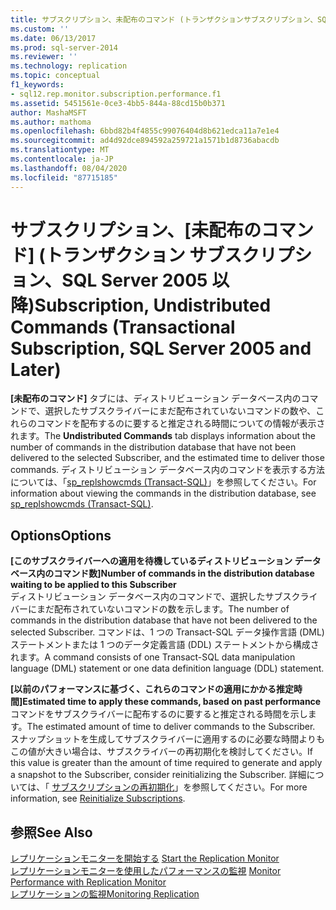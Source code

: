```yaml
---
title: サブスクリプション、未配布のコマンド (トランザクションサブスクリプション、SQL Server 2005 以降) |Microsoft Docs
ms.custom: ''
ms.date: 06/13/2017
ms.prod: sql-server-2014
ms.reviewer: ''
ms.technology: replication
ms.topic: conceptual
f1_keywords:
- sql12.rep.monitor.subscription.performance.f1
ms.assetid: 5451561e-0ce3-4bb5-844a-88cd15b0b371
author: MashaMSFT
ms.author: mathoma
ms.openlocfilehash: 6bbd82b4f4855c99076404d8b621edca11a7e1e4
ms.sourcegitcommit: ad4d92dce894592a259721a1571b1d8736abacdb
ms.translationtype: MT
ms.contentlocale: ja-JP
ms.lasthandoff: 08/04/2020
ms.locfileid: "87715185"
---
```

# <a name="subscription-undistributed-commands-transactional-subscription-sql-server-2005-and-later"></a><span data-ttu-id="db86d-102">サブスクリプション、[未配布のコマンド] (トランザクション サブスクリプション、SQL Server 2005 以降)</span><span class="sxs-lookup"><span data-stu-id="db86d-102">Subscription, Undistributed Commands (Transactional Subscription, SQL Server 2005 and Later)</span></span>
  <span data-ttu-id="db86d-103">**[未配布のコマンド]** タブには、ディストリビューション データベース内のコマンドで、選択したサブスクライバーにまだ配布されていないコマンドの数や、これらのコマンドを配布するのに要すると推定される時間についての情報が表示されます。</span><span class="sxs-lookup"><span data-stu-id="db86d-103">The **Undistributed Commands** tab displays information about the number of commands in the distribution database that have not been delivered to the selected Subscriber, and the estimated time to deliver those commands.</span></span> <span data-ttu-id="db86d-104">ディストリビューション データベース内のコマンドを表示する方法については、「[sp_replshowcmds &#40;Transact-SQL&#41;](/sql/relational-databases/system-stored-procedures/sp-replshowcmds-transact-sql)」を参照してください。</span><span class="sxs-lookup"><span data-stu-id="db86d-104">For information about viewing the commands in the distribution database, see [sp_replshowcmds &#40;Transact-SQL&#41;](/sql/relational-databases/system-stored-procedures/sp-replshowcmds-transact-sql).</span></span>  
  
## <a name="options"></a><span data-ttu-id="db86d-105">Options</span><span class="sxs-lookup"><span data-stu-id="db86d-105">Options</span></span>  
 <span data-ttu-id="db86d-106">**[このサブスクライバーへの適用を待機しているディストリビューション データベース内のコマンド数]**</span><span class="sxs-lookup"><span data-stu-id="db86d-106">**Number of commands in the distribution database waiting to be applied to this Subscriber**</span></span>  
 <span data-ttu-id="db86d-107">ディストリビューション データベース内のコマンドで、選択したサブスクライバーにまだ配布されていないコマンドの数を示します。</span><span class="sxs-lookup"><span data-stu-id="db86d-107">The number of commands in the distribution database that have not been delivered to the selected Subscriber.</span></span> <span data-ttu-id="db86d-108">コマンドは、1 つの Transact-SQL データ操作言語 (DML) ステートメントまたは 1 つのデータ定義言語 (DDL) ステートメントから構成されます。</span><span class="sxs-lookup"><span data-stu-id="db86d-108">A command consists of one Transact-SQL data manipulation language (DML) statement or one data definition language (DDL) statement.</span></span>  
  
 <span data-ttu-id="db86d-109">**[以前のパフォーマンスに基づく、これらのコマンドの適用にかかる推定時間]**</span><span class="sxs-lookup"><span data-stu-id="db86d-109">**Estimated time to apply these commands, based on past performance**</span></span>  
 <span data-ttu-id="db86d-110">コマンドをサブスクライバーに配布するのに要すると推定される時間を示します。</span><span class="sxs-lookup"><span data-stu-id="db86d-110">The estimated amount of time to deliver commands to the Subscriber.</span></span> <span data-ttu-id="db86d-111">スナップショットを生成してサブスクライバーに適用するのに必要な時間よりもこの値が大きい場合は、サブスクライバーの再初期化を検討してください。</span><span class="sxs-lookup"><span data-stu-id="db86d-111">If this value is greater than the amount of time required to generate and apply a snapshot to the Subscriber, consider reinitializing the Subscriber.</span></span> <span data-ttu-id="db86d-112">詳細については、「 [サブスクリプションの再初期化](reinitialize-subscriptions.md)」を参照してください。</span><span class="sxs-lookup"><span data-stu-id="db86d-112">For more information, see [Reinitialize Subscriptions](reinitialize-subscriptions.md).</span></span>  
  
## <a name="see-also"></a><span data-ttu-id="db86d-113">参照</span><span class="sxs-lookup"><span data-stu-id="db86d-113">See Also</span></span>  
 <span data-ttu-id="db86d-114">[レプリケーションモニターを開始する](monitor/start-the-replication-monitor.md) </span><span class="sxs-lookup"><span data-stu-id="db86d-114">[Start the Replication Monitor](monitor/start-the-replication-monitor.md) </span></span>  
 <span data-ttu-id="db86d-115">[レプリケーションモニターを使用したパフォーマンスの監視](monitor/monitor-performance-with-replication-monitor.md) </span><span class="sxs-lookup"><span data-stu-id="db86d-115">[Monitor Performance with Replication Monitor](monitor/monitor-performance-with-replication-monitor.md) </span></span>  
 [<span data-ttu-id="db86d-116">レプリケーションの監視</span><span class="sxs-lookup"><span data-stu-id="db86d-116">Monitoring Replication</span></span>](monitoring-replication.md)  
  
  
